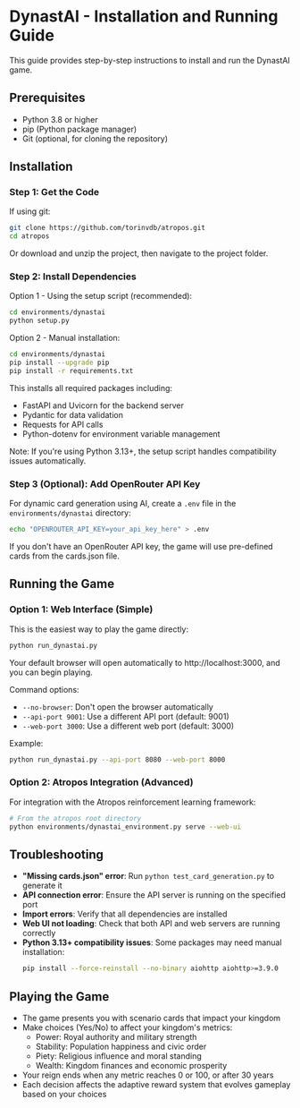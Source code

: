 # DynastAI - Installation and Running Guide

This guide provides step-by-step instructions to install and run the DynastAI game.

## Prerequisites

- Python 3.8 or higher
- pip (Python package manager)
- Git (optional, for cloning the repository)

## Installation

### Step 1: Get the Code

If using git:
```bash
git clone https://github.com/torinvdb/atropos.git
cd atropos
```

Or download and unzip the project, then navigate to the project folder.

### Step 2: Install Dependencies

Option 1 - Using the setup script (recommended):
```bash
cd environments/dynastai
python setup.py
```

Option 2 - Manual installation:
```bash
cd environments/dynastai
pip install --upgrade pip
pip install -r requirements.txt
```

This installs all required packages including:
- FastAPI and Uvicorn for the backend server
- Pydantic for data validation
- Requests for API calls
- Python-dotenv for environment variable management

Note: If you're using Python 3.13+, the setup script handles compatibility issues automatically.

### Step 3 (Optional): Add OpenRouter API Key

For dynamic card generation using AI, create a `.env` file in the `environments/dynastai` directory:

```bash
echo "OPENROUTER_API_KEY=your_api_key_here" > .env
```

If you don't have an OpenRouter API key, the game will use pre-defined cards from the cards.json file.

## Running the Game

### Option 1: Web Interface (Simple)

This is the easiest way to play the game directly:

```bash
python run_dynastai.py
```

Your default browser will open automatically to http://localhost:3000, and you can begin playing.

Command options:
- `--no-browser`: Don't open the browser automatically
- `--api-port 9001`: Use a different API port (default: 9001)  
- `--web-port 3000`: Use a different web port (default: 3000)

Example:
```bash
python run_dynastai.py --api-port 8080 --web-port 8000
```

### Option 2: Atropos Integration (Advanced)

For integration with the Atropos reinforcement learning framework:

```bash
# From the atropos root directory
python environments/dynastai_environment.py serve --web-ui
```

## Troubleshooting

- **"Missing cards.json" error**: Run `python test_card_generation.py` to generate it
- **API connection error**: Ensure the API server is running on the specified port
- **Import errors**: Verify that all dependencies are installed
- **Web UI not loading**: Check that both API and web servers are running correctly
- **Python 3.13+ compatibility issues**: Some packages may need manual installation:
  ```bash
  pip install --force-reinstall --no-binary aiohttp aiohttp>=3.9.0
  ```

## Playing the Game

- The game presents you with scenario cards that impact your kingdom
- Make choices (Yes/No) to affect your kingdom's metrics:
  - Power: Royal authority and military strength
  - Stability: Population happiness and civic order
  - Piety: Religious influence and moral standing
  - Wealth: Kingdom finances and economic prosperity
- Your reign ends when any metric reaches 0 or 100, or after 30 years
- Each decision affects the adaptive reward system that evolves gameplay based on your choices
